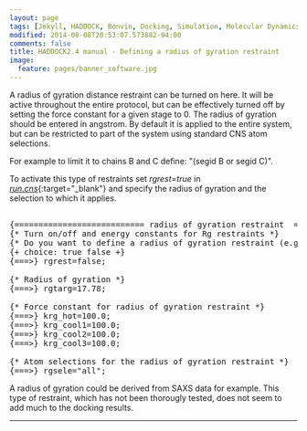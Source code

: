 ```yaml
---
layout: page
tags: [Jekyll, HADDOCK, Bonvin, Docking, Simulation, Molecular Dynamics, Structural Biology, Computational Biology, Modelling, Protein Structure]
modified: 2014-08-08T20:53:07.573882-04:00
comments: false
title: HADDOCK2.4 manual - Defining a radius of gyration restraint
image:
  feature: pages/banner_software.jpg
---
```


A radius of gyration distance restraint can be turned on here. It will be active throughout the entire protocol, but can be effectively turned off by setting the force constant for a given stage to 0. The radius of gyration should be entered in angstrom. By default it is applied to the entire system, but can be restricted to part of the system using standard CNS atom selections.

For example to limit it to chains B and C define: "(segid B or segid C)".

To activate this type of restraints set *rgrest=true* in [*run.cns*](/software/haddock2.4/run){:target="_blank"} and specify the radius of gyration and the selection to which it applies.


<pre style="background-color:#D2AE4E7"> 
{=========================== radius of gyration restraint  ============}
{* Turn on/off and energy constants for Rg restraints *}
{* Do you want to define a radius of gyration restraint (e.g. from SAXS)? *}
{+ choice: true false +}
{===>} rgrest=false;

{* Radius of gyration *}
{===>} rgtarg=17.78;

{* Force constant for radius of gyration restraint *}
{===>} krg_hot=100.0;
{===>} krg_cool1=100.0;
{===>} krg_cool2=100.0;
{===>} krg_cool3=100.0;

{* Atom selections for the radius of gyration restraint *}
{===>} rgsele="all";
</pre>


A radius of gyration could be derived from SAXS data for example. This type of restraint, which has not been thorougly tested, does not seem to add much to the docking results.

* * *
